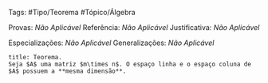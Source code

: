 Tags: #Tipo/Teorema #Tópico/Álgebra

Provas: _Não Aplicável_
Referência: _Não Aplicável_
Justificativa: _Não Aplicável_

Especializações: _Não Aplicável_
Generalizações: _Não Aplicável_

```ad-info
title: Teorema.
Seja $A$ uma matriz $m\times n$. O espaço linha e o espaço coluna de $A$ possuem a **mesma dimensão**.
```

